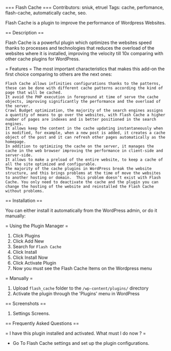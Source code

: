 === Flash Cache ===
Contributors: sniuk, etruel
Tags: cache, perfomance, flash-cache, automatically cache, seo.

Flash Cache is a plugin to improve the performance of Wordpress Websites.

== Description ==

Flash Cache is a powerful plugin which optimizes the websites speed thanks to processes and technologies that reduces the overload of the websites where it is installed, improving the velocity till 10x comparing with other cache plugins for WordPress.

= Features =
The most important characteristics that makes this add-on the first choice comparing to others are the next ones:

    Flash Cache allows infinities configurations thanks to the patterns, these can be done with different cache patterns according the kind of page that will be cached.
    It avoid the PHP execution in foreground at time of serve the cache objects, improving significantly the performance and the overload of the server.
    Crawl Budget optimization, the majority of the search engines assigns a quantity of means to go over the websites, with Flash Cache a higher number of pages are indexes and is better positioned in the search engines.
    It allows keep the content in the cache updating instantaneously when is modified, for example, when a new post is added, it creates a cache object of the post and it can refresh other pages automatically as the homepage.
    In addition to optimizing the cache on the server, it manages the cache in the web browser improving the performance in client-side and server-side.
    It allows to make a preload of the entire website, to keep a cache of all the site optimized and configurable.
    The majority of the cache plugins in WordPress break the website structure, and this brings problems at the time of move the websites to another hosting or domain.  This problem doesn’t exist with Flash Cache. You only need to deactivate the cache and the plugin you can change the hosting of the website and reinstalled the Flash Cache without problems.

== Installation ==

You can either install it automatically from the WordPress admin, or do it manually:

= Using the Plugin Manager =

1. Click Plugins
2. Click Add New
3. Search for `Flash Cache`
4. Click Install
5. Click Install Now
6. Click Activate Plugin
7. Now you must see the Flash Cache Items on the Wordpress menu

= Manually =

1. Upload `flash_cache` folder to the `/wp-content/plugins/` directory
2. Activate the plugin through the 'Plugins' menu in WordPress


== Screenshots ==

1. Settings Screens.



== Frequently Asked Questions ==

= I have this plugin installed and activated. What must I do now ? =

* Go To Flash Cache settings and set up the plugin configurations. 
